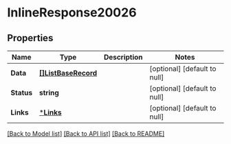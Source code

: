 # InlineResponse20026

## Properties
Name | Type | Description | Notes
------------ | ------------- | ------------- | -------------
**Data** | [**[]ListBaseRecord**](ListBaseRecord.md) |  | [optional] [default to null]
**Status** | **string** |  | [optional] [default to null]
**Links** | [***Links**](Links.md) |  | [optional] [default to null]

[[Back to Model list]](../README.md#documentation-for-models) [[Back to API list]](../README.md#documentation-for-api-endpoints) [[Back to README]](../README.md)

